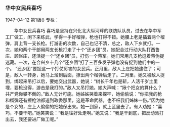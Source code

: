 ### 华中女民兵喜巧

1947-04-12
第1版()
专栏：

　　华中女民兵喜巧
    喜巧是坚持在兴化北大纵河畔的联防队队员，过去在华中军工厂做工，闲下来练武，学得一手好榴弹，枪也打得不错。她腰上老是插着两个榴弹，肩上背一支长枪。打游击的次数，自己也记不清，总之，敌人下乡就打。一次，她和两个干部用两支长枪打走了十个“还乡团”员。她配合过行动大队打西鲁庄、顾赵庄，还活捉一个“还乡团”员，打伤一个蒋军。她们常用几支枪逗着蒋伪捉迷藏。一次，在合兴乡十几个“还乡团”打了三百多发子弹也没有捉到他们中的一个。
    “还乡团”要捉这一个打仗厉害的女民兵。正月里，敌人上庄把她逮住了；可是，敌人一转身，她马上溜到后面，撩出两个榴弹后走了。二月里，她又被敌人捉到，绑起来吊打以后，要她交出武器，她说：“树长千年也是斩，人活千岁土里埋，要枪没得，游击是我打的。”敌人又吊打她。她大声喊：“揪个把女的算什么？共产党你攀不倒的。”敌人无计可施。她姊姊哭着来探牢，她偷偷说：“你把我的枪和榴弹还有擦枪油都送到政委那里，这是革命武器，也不枉我们姊妹一伤。”因为她是个女的，庄上人偷偷的把她保出来。她一到家，就上区里去了。有人劝她：“喜巧，不要干吧。”她笑笑说：“我是往好处走啊。”她又说：“我是干到底，把反动派打出去，我还要进厂做工呢。”
